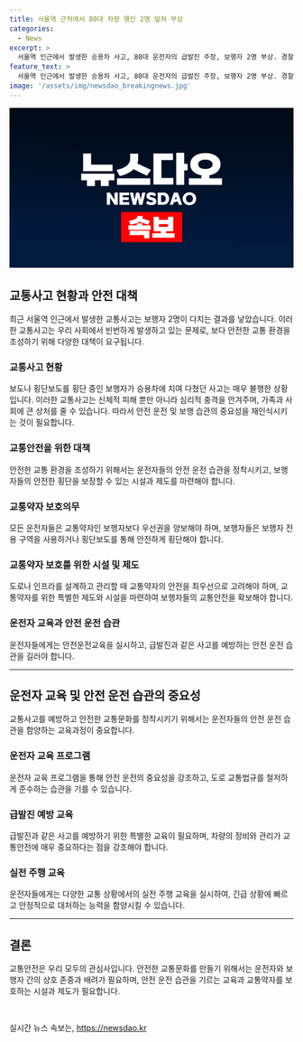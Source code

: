 ```yaml
---
title: 서울역 근처에서 80대 차량 행인 2명 덮쳐 부상
categories:
  - News
excerpt: >
  서울역 인근에서 발생한 승용차 사고, 80대 운전자의 급발진 주장, 보행자 2명 부상. 경찰, 운전자를 치상 혐의로 입건 예정.
feature_text: >
  서울역 인근에서 발생한 승용차 사고, 80대 운전자의 급발진 주장, 보행자 2명 부상. 경찰, 운전자를 치상 혐의로 입건 예정.
image: '/assets/img/newsdao_breakingnews.jpg'
---
```


<p><img src="/assets/img/newsdao_breakingnews.jpg" alt="firstkoreanews 속보" /></p>

<h2 data-ke-size="size26">교통사고 현황과 안전 대책</h2>

<p data-ke-size="size16">
  최근 서울역 인근에서 발생한 교통사고는 보행자 2명이 다치는 결과를 낳았습니다. 이러한 교통사고는 우리 사회에서 빈번하게 발생하고 있는 문제로, 보다 안전한 교통 환경을 조성하기 위해 다양한 대책이 요구됩니다.
</p>

<h3>교통사고 현황</h3>

<p data-ke-size="size16">
  보도나 횡단보도를 횡단 중인 보행자가 승용차에 치여 다쳤던 사고는 매우 불행한 상황입니다. 이러한 교통사고는 신체적 피해 뿐만 아니라 심리적 충격을 안겨주며, 가족과 사회에 큰 상처를 줄 수 있습니다. 따라서 안전 운전 및 보행 습관의 중요성을 재인식시키는 것이 필요합니다.
</p>

<h3>교통안전을 위한 대책</h3>

<p data-ke-size="size16">안전한 교통 환경을 조성하기 위해서는 운전자들의 안전 운전 습관을 정착시키고, 보행자들의 안전한 횡단을 보장할 수 있는 시설과 제도를 마련해야 합니다.</p>

<h3>교통약자 보호의무</h3>

<p data-ke-size="size16">모든 운전자들은 교통약자인 보행자보다 우선권을 양보해야 하며, 보행자들은 보행자 전용 구역을 사용하거나 횡단보도를 통해 안전하게 횡단해야 합니다.</p>

<h3>교통약자 보호를 위한 시설 및 제도</h3>

<p data-ke-size="size16">도로나 인프라를 설계하고 관리할 때 교통약자의 안전을 최우선으로 고려해야 하며, 교통약자를 위한 특별한 제도와 시설을 마련하여 보행자들의 교통안전을 확보해야 합니다.</p>

<h3>운전자 교육과 안전 운전 습관</h3>

<p data-ke-size="size16">운전자들에게는 안전운전교육을 실시하고, 급발진과 같은 사고를 예방하는 안전 운전 습관을 길러야 합니다.</p>

<hr data-ke-size="wide">

<h2 data-ke-size="size26">운전자 교육 및 안전 운전 습관의 중요성</h2>

<p data-ke-size="size16">
  교통사고를 예방하고 안전한 교통문화를 정착시키기 위해서는 운전자들의 안전 운전 습관을 함양하는 교육과정이 중요합니다.
</p>

<h3>운전자 교육 프로그램</h3>

<p data-ke-size="size16">운전자 교육 프로그램을 통해 안전 운전의 중요성을 강조하고, 도로 교통법규를 철저하게 준수하는 습관을 기를 수 있습니다.</p>

<h3>급발진 예방 교육</h3>

<p data-ke-size="size16">급발진과 같은 사고를 예방하기 위한 특별한 교육이 필요하며, 차량의 정비와 관리가 교통안전에 매우 중요하다는 점을 강조해야 합니다.</p>

<h3>실전 주행 교육</h3>

<p data-ke-size="size16">운전자들에게는 다양한 교통 상황에서의 실전 주행 교육을 실시하여, 긴급 상황에 빠르고 안정적으로 대처하는 능력을 함양시킬 수 있습니다.</p>

<hr data-ke-size="wide">

<h2 data-ke-size="size26">결론</h2>

<p data-ke-size="size16">
  교통안전은 우리 모두의 관심사입니다. 안전한 교통문화를 만들기 위해서는 운전자와 보행자 간의 상호 존중과 배려가 필요하며, 안전 운전 습관을 기르는 교육과 교통약자를 보호하는 시설과 제도가 필요합니다.
</p>

<p data-ke-size="size16">&nbsp;</p>
실시간 뉴스 속보는, <a href="https://newsdao.kr" rel="dofollow">https://newsdao.kr</a>


